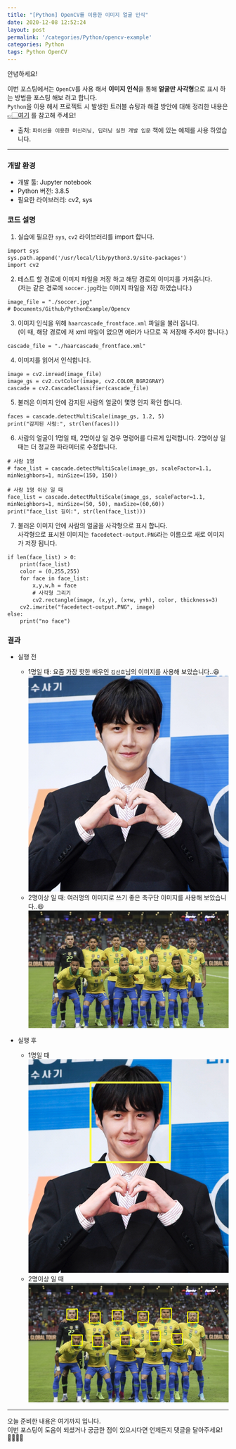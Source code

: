 ```yaml
---
title: "[Python] OpenCV를 이용한 이미지 얼굴 인식"
date: 2020-12-08 12:52:24
layout: post
permalink: '/categories/Python/opencv-example'
categories: Python
tags: Python OpenCV 
---
```


안녕하세요!  

이번 포스팅에서는 `OpenCV`를 사용 해서 **이미지 인식**을 통해 **얼굴만 사각형**으로 표시 하는 방법을 포스팅 해보 려고 합니다.   
`Python`을 이용 해서 프로젝트 시 발생한 트러블 슈팅과 해결 방안에 대해 정리한 내용은 [👉🏻여기](https://shinsangeun.github.io/categories/Python/cv2-install) 를 참고해 주세요!


* 출처: `파이선을 이용한 머신러닝, 딥러닝 실전 개발 입문` 책에 있는 예제를 사용 하였습니다.

-----

### 개발 환경
- 개발 툴: Jupyter notebook
- Python 버전: 3.8.5
- 필요한 라이브러리: cv2, sys


### 코드 설명
1. 실습에 필요한 `sys`, `cv2` 라이브러리를 import 합니다.
```
import sys
sys.path.append('/usr/local/lib/python3.9/site-packages')
import cv2
``` 

2. 테스트 할 경로에 이미지 파일을 저장 하고 해당 경로의 이미지를 가져옵니다.  
(저는 같은 경로에 `soccer.jpg`라는 이미지 파일을 저장 하였습니다.) 
```
image_file = "./soccer.jpg"
# Documents/Github/PythonExample/Opencv
```

3. 이미지 인식을 위해 `haarcascade_frontface.xml` 파일을 불러 옵니다.  
(이 때, 해당 경로에 저 xml 파일이 없으면 에러가 나므로 꼭 저장해 주셔야 합니다.)
```
cascade_file = "./haarcascade_frontface.xml"
```

4. 이미지를 읽어서 인식합니다.
```
image = cv2.imread(image_file)
image_gs = cv2.cvtColor(image, cv2.COLOR_BGR2GRAY)
cascade = cv2.CascadeClassifier(cascade_file)
```

5. 불러온 이미지 안에 감지된 사람의 얼굴이 몇명 인지 확인 합니다.
```
faces = cascade.detectMultiScale(image_gs, 1.2, 5)
print("감지된 사람:", str(len(faces)))
```

6. 사람의 얼굴이 1명일 때, 2명이상 일 경우 명령어를 다르게 입력합니다. 2명이상 일 때는 더 정교한 파라미터로 수정합니다.
```
# 사람 1명
# face_list = cascade.detectMultiScale(image_gs, scaleFactor=1.1, minNeighbors=1, minSize=(150, 150))

# 사람 1명 이상 일 때
face_list = cascade.detectMultiScale(image_gs, scaleFactor=1.1, minNeighbors=1, minSize=(50, 50), maxSize=(60,60))
print("face_list 길이:", str(len(face_list)))
```

7. 불러온 이미지 안에 사람의 얼굴을 사각형으로 표시 합니다.  
  사각형으로 표시된 이미지는 `facedetect-output.PNG`라는 이름으로 새로 이미지가 저장 됩니다.
```
if len(face_list) > 0:
    print(face_list)
    color = (0,255,255)
    for face in face_list:
        x,y,w,h = face
        # 사각형 그리기
        cv2.rectangle(image, (x,y), (x+w, y+h), color, thickness=3)
    cv2.imwrite("facedetect-output.PNG", image)
else:
    print("no face")
```


### 결과
- 실행 전
  - 1명일 때: 요즘 가장 핫한 배우인 `김선호`님의 이미지를 사용해 보았습니다..😆  
   ![김선호](/assets/images/python/kimseonho.png) 
  - 2명이상 일 때: 여러명의 이미지로 쓰기 좋은 축구단 이미지를 사용해 보았습니다..😆  
   ![soccer](/assets/images/python/soccer.png)

- 실행 후
  - 1명일 때  
   ![김선호_result](/assets/images/python/kimseonho_result.png) 
  - 2명이상 일 때  
   ![soccer_result](/assets/images/python/soccer_result.png)


-----

오늘 준비한 내용은 여기까지 입니다.  
이번 포스팅이 도움이 되셨거나 궁금한 점이 있으시다면 언제든지 댓글을 달아주세요!🙋🏻‍♀️✨    